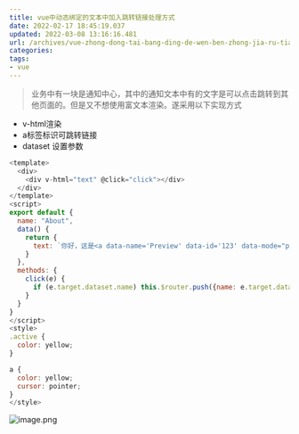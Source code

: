 ```yaml
---
title: vue中动态绑定的文本中加入跳转链接处理方式
date: 2022-02-17 18:45:19.037
updated: 2022-03-08 13:16:16.481
url: /archives/vue-zhong-dong-tai-bang-ding-de-wen-ben-zhong-jia-ru-tiao-zhuan-lian-jie-chu-li-fang-shi
categories: 
tags: 
- vue
---
```


> 业务中有一块是通知中心，其中的通知文本中有的文字是可以点击跳转到其他页面的。但是又不想使用富文本渲染。遂采用以下实现方式

- v-html渲染
- a标签标识可跳转链接
- dataset 设置参数

```javascript
<template>
  <div>
    <div v-html="text" @click="click"></div>
  </div>
</template>
<script>
export default {
  name: "About",
  data() {
    return {
      text: `你好，这是<a data-name='Preview' data-id='123' data-mode="preview">链接</a>。这是 <span class="active">强调色</span> 的文本`
    }
  },
  methods: {
    click(e) {
      if (e.target.dataset.name) this.$router.push({name: e.target.dataset.name, params: e.target.dataset})
    }
  }
}
</script>
<style>
.active {
  color: yellow;
}

a {
  color: yellow;
  cursor: pointer;
}
</style>

```
![image.png](/upload/2022/03/image-2bbf4edc81fc4b8a9672f47a91005a6a.png)